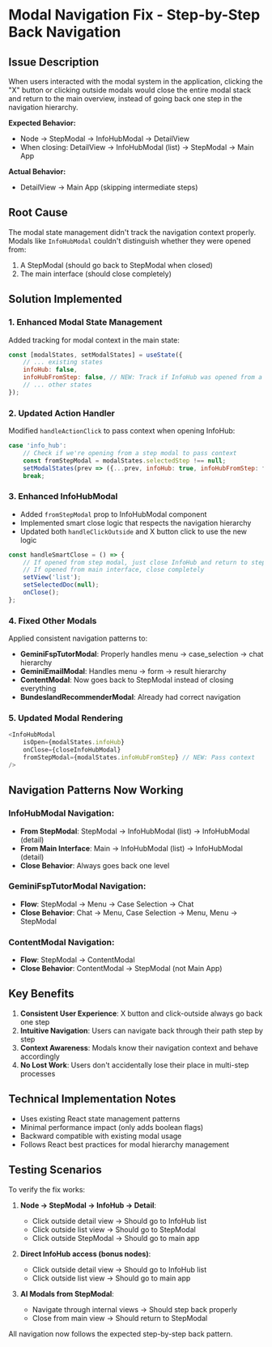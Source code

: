 # Modal Navigation Fix - Step-by-Step Back Navigation

## Issue Description

When users interacted with the modal system in the application, clicking the "X" button or clicking outside modals would close the entire modal stack and return to the main overview, instead of going back one step in the navigation hierarchy.

**Expected Behavior:**
- Node → StepModal → InfoHubModal → DetailView
- When closing: DetailView → InfoHubModal (list) → StepModal → Main App

**Actual Behavior:**
- DetailView → Main App (skipping intermediate steps)

## Root Cause

The modal state management didn't track the navigation context properly. Modals like `InfoHubModal` couldn't distinguish whether they were opened from:
1. A StepModal (should go back to StepModal when closed)
2. The main interface (should close completely)

## Solution Implemented

### 1. Enhanced Modal State Management

Added tracking for modal context in the main state:

```javascript
const [modalStates, setModalStates] = useState({
    // ... existing states
    infoHub: false,
    infoHubFromStep: false, // NEW: Track if InfoHub was opened from a step modal
    // ... other states
});
```

### 2. Updated Action Handler

Modified `handleActionClick` to pass context when opening InfoHub:

```javascript
case 'info_hub':
    // Check if we're opening from a step modal to pass context
    const fromStepModal = modalStates.selectedStep !== null;
    setModalStates(prev => ({...prev, infoHub: true, infoHubFromStep: fromStepModal}));
    break;
```

### 3. Enhanced InfoHubModal

- Added `fromStepModal` prop to InfoHubModal component
- Implemented smart close logic that respects the navigation hierarchy
- Updated both `handleClickOutside` and X button click to use the new logic

```javascript
const handleSmartClose = () => {
    // If opened from step modal, just close InfoHub and return to step modal
    // If opened from main interface, close completely
    setView('list');
    setSelectedDoc(null);
    onClose();
};
```

### 4. Fixed Other Modals

Applied consistent navigation patterns to:
- **GeminiFspTutorModal**: Properly handles menu → case_selection → chat hierarchy
- **GeminiEmailModal**: Handles menu → form → result hierarchy  
- **ContentModal**: Now goes back to StepModal instead of closing everything
- **BundeslandRecommenderModal**: Already had correct navigation

### 5. Updated Modal Rendering

```javascript
<InfoHubModal 
    isOpen={modalStates.infoHub} 
    onClose={closeInfoHubModal} 
    fromStepModal={modalStates.infoHubFromStep} // NEW: Pass context
/>
```

## Navigation Patterns Now Working

### InfoHubModal Navigation:
- **From StepModal**: StepModal → InfoHubModal (list) → InfoHubModal (detail)
- **From Main Interface**: Main → InfoHubModal (list) → InfoHubModal (detail)
- **Close Behavior**: Always goes back one level

### GeminiFspTutorModal Navigation:
- **Flow**: StepModal → Menu → Case Selection → Chat
- **Close Behavior**: Chat → Menu, Case Selection → Menu, Menu → StepModal

### ContentModal Navigation:
- **Flow**: StepModal → ContentModal
- **Close Behavior**: ContentModal → StepModal (not Main App)

## Key Benefits

1. **Consistent User Experience**: X button and click-outside always go back one step
2. **Intuitive Navigation**: Users can navigate back through their path step by step
3. **Context Awareness**: Modals know their navigation context and behave accordingly
4. **No Lost Work**: Users don't accidentally lose their place in multi-step processes

## Technical Implementation Notes

- Uses existing React state management patterns
- Minimal performance impact (only adds boolean flags)
- Backward compatible with existing modal usage
- Follows React best practices for modal hierarchy management

## Testing Scenarios

To verify the fix works:

1. **Node → StepModal → InfoHub → Detail**:
   - Click outside detail view → Should go to InfoHub list
   - Click outside list view → Should go to StepModal
   - Click outside StepModal → Should go to main app

2. **Direct InfoHub access (bonus nodes)**:
   - Click outside detail view → Should go to InfoHub list  
   - Click outside list view → Should go to main app

3. **AI Modals from StepModal**:
   - Navigate through internal views → Should step back properly
   - Close from main view → Should return to StepModal

All navigation now follows the expected step-by-step back pattern.